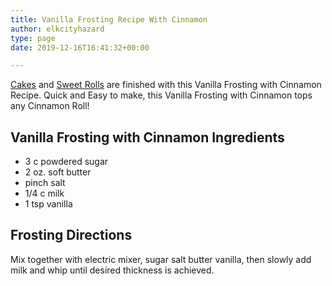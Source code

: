 ```yaml
---
title: Vanilla Frosting Recipe With Cinnamon
author: elkcityhazard
type: page
date: 2019-12-16T16:41:32+00:00

---
```

[Cakes][1] and [Sweet Rolls][2] are finished with this Vanilla Frosting with Cinnamon Recipe. Quick and Easy to make, this Vanilla Frosting with Cinnamon tops any Cinnamon Roll!

## Vanilla Frosting with Cinnamon Ingredients

  * 3 c powdered sugar
  * 2 oz. soft butter
  * pinch salt
  * 1/4 c milk
  * 1 tsp vanilla

## Frosting Directions

Mix together with electric mixer, sugar salt butter vanilla, then slowly add milk and whip until desired thickness is achieved.

 [1]: /wordpress/dessert-recipes/homemade-carrot-cake-recipe/
 [2]: /wordpress/dessert-recipes/cinnamon-rolls-from-scratch/